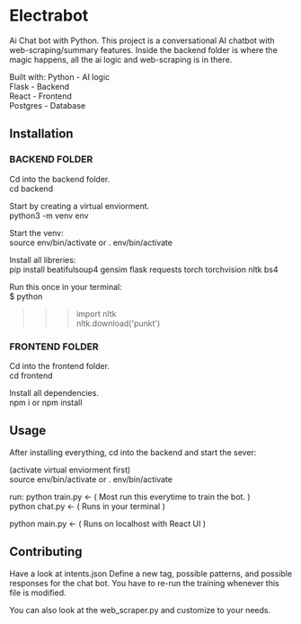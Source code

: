 # Electrabot

Ai Chat bot with Python.
This project is a conversational AI chatbot with web-scraping/summary features. 
Inside the backend folder is where the magic happens, all the ai logic and web-scraping is in there.

Built with:
 Python - AI logic  
 Flask - Backend  
 React - Frontend  
 Postgres - Database  

## Installation

### BACKEND FOLDER
 
Cd into the backend folder.  
cd backend  

Start by creating a virtual enviorment.  
python3 -m venv env   

Start the venv:  
source env/bin/activate or  . env/bin/activate  

Install all libreries:  
pip install beatifulsoup4 gensim flask requests torch torchvision nltk bs4  

Run this once in your terminal:  
$ python  
>>> import nltk  
>>> nltk.download('punkt')  

### FRONTEND FOLDER
 
Cd into the frontend folder.  
cd frontend  

Install all dependencies.  
npm i or npm install  

## Usage
 
After installing everything, cd into the backend and start the sever:  

(activate virtual enviorment first)  
source env/bin/activate or  . env/bin/activate  

run: 
python train.py <- ( Most run this everytime to train the bot. )  
python chat.py <- ( Runs in your terminal )  

python main.py <- ( Runs on localhost with React UI )  

## Contributing

Have a look at intents.json Define a new tag, possible patterns, and possible responses for the chat bot. You have to re-run the training whenever this file is modified.  

You can also look at the web_scraper.py and customize to your needs.  

